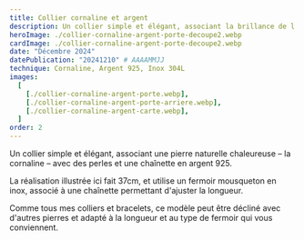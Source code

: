 ```yaml
---
title: Collier cornaline et argent
description: Un collier simple et élégant, associant la brillance de l'argent à la douceur de la cornaline.
heroImage: ./collier-cornaline-argent-porte-decoupe2.webp
cardImage: ./collier-cornaline-argent-porte-decoupe2.webp
date: "Décembre 2024"
datePublication: "20241210" # AAAAMMJJ
technique: Cornaline, Argent 925, Inox 304L
images:
  [
    [./collier-cornaline-argent-porte.webp],
    [./collier-cornaline-argent-porte-arriere.webp],
    [./collier-cornaline-argent-carte.webp],
  ]
order: 2
---
```


Un collier simple et élégant, associant une pierre naturelle chaleureuse – la cornaline – avec des perles et une chaînette en argent 925.

La réalisation illustrée ici fait 37cm, et utilise un fermoir mousqueton en inox, associé à une chaînette permettant d'ajuster la longueur.

Comme tous mes colliers et bracelets, ce modèle peut être décliné avec d'autres pierres et adapté à la longueur et au type de fermoir qui vous conviennent.